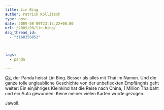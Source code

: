 ```yaml
---
title: Lin Bing
author: Patrick Kollitsch
type: post
date: 2009-08-09T23:13:22+00:00
url: /2009/08/lin-bing/
dsq_thread_id:
  - "3168356052"



tags:
  - panda

---
```

[Ok][1], der Panda heisst Lin Bing. Besser als alles mit Thai im Namen. Und die ganze tolle unglaubliche Geschichte von der unbefleckten Empfängnis geht weiter: Ein einjähriges Kleinkind hat die Reise nach China, 1 Million Thaibaht und ein Auto gewonnen. Keine meiner vielen Karten wurde gezogen.

Jawoll.

 [1]: http://www.bangkokpost.com/breakingnews/151418/girl-gets-1-million-baht-from-panda-postcard
